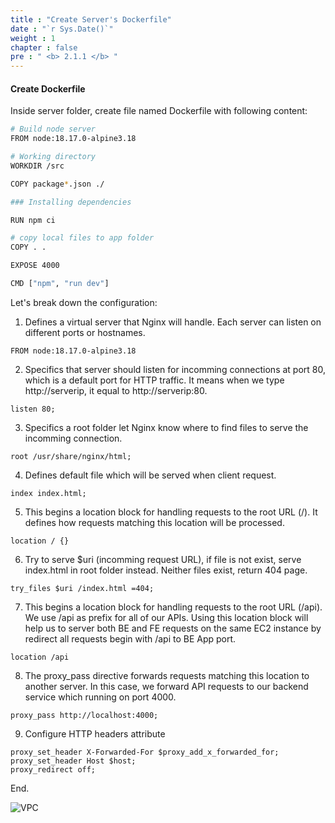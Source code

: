 ```yaml
---
title : "Create Server's Dockerfile"
date : "`r Sys.Date()`"
weight : 1
chapter : false
pre : " <b> 2.1.1 </b> "
---
```



#### Create Dockerfile
Inside server folder, create file named Dockerfile with following content:
```bash
# Build node server
FROM node:18.17.0-alpine3.18

# Working directory
WORKDIR /src

COPY package*.json ./

### Installing dependencies

RUN npm ci

# copy local files to app folder
COPY . .

EXPOSE 4000

CMD ["npm", "run dev"]
```

Let's break down the configuration:

1. Defines a virtual server that Nginx will handle. Each server can listen on different ports or hostnames.

```
FROM node:18.17.0-alpine3.18
```
2. Specifics that server should listen for incomming connections at port 80, which is a default port for HTTP traffic. It means when we type http://serverip, it equal to http://serverip:80.
```
listen 80;
```
3. Specifics a root folder let Nginx know where to find files to serve the incomming connection.
```
root /usr/share/nginx/html;
```

4. Defines default file which will be served when client request.
```
index index.html;
```

5. This begins a location block for handling requests to the root URL (/). It defines how requests matching this location will be processed.
```
location / {}
```

6. Try to serve $uri (incomming request URL), if file is not exist, serve index.html in root folder instead. Neither files exist, return 404 page.
```
try_files $uri /index.html =404;
```

7. This begins a location block for handling requests to the root URL (/api). We use /api as prefix for all of our APIs. Using this location block will help us to server both BE and FE requests on the same EC2 instance by redirect all requests begin with /api to BE App port.
```
location /api
```

8. The proxy_pass directive forwards requests matching this location to another server. In this case, we forward API requests to our backend service which running on port 4000.
```
proxy_pass http://localhost:4000;
```
9. Configure HTTP headers attribute
```
proxy_set_header X-Forwarded-For $proxy_add_x_forwarded_for;
proxy_set_header Host $host;
proxy_redirect off;
```

End.

![VPC](/images/2.prerequisite/002-createvpc.png)